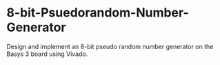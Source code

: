 # 8-bit-Psuedorandom-Number-Generator
Design and implement  an  8-bit  pseudo  random  number generator on the Basys 3 board using Vivado. 
